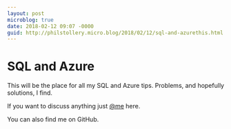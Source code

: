 ```yaml
---
layout: post
microblog: true
date: 2018-02-12 09:07 -0000
guid: http://philstollery.micro.blog/2018/02/12/sql-and-azurethis.html
---
```

# SQL and Azure
This will be the place for all my SQL and Azure tips. Problems, and hopefully solutions, I find.

If you want to discuss anything just [@me](https://micro.blog/philstollery) here.

You can also find me on GitHub.
